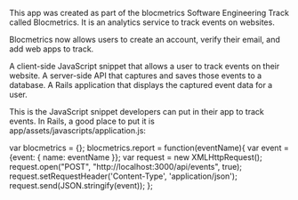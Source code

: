 This app was created as part of the blocmetrics Software Engineering Track called Blocmetrics. It is an analytics service to track events on websites.

Blocmetrics now allows users to create an account, verify their email, and add web apps to track.

A client-side JavaScript snippet that allows a user to track events on their website.
A server-side API that captures and saves those events to a database.
A Rails application that displays the captured event data for a user.

This is the JavaScript snippet developers can put in their app to track events. In Rails, a good place to put it is app/assets/javascripts/application.js:

var blocmetrics = {};
  blocmetrics.report = function(eventName){
  var event = {event: { name: eventName }};
  var request = new XMLHttpRequest();
  request.open("POST", "http://localhost:3000/api/events", true); request.setRequestHeader('Content-Type', 'application/json'); request.send(JSON.stringify(event)); };
